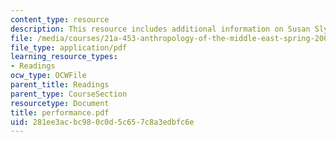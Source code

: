 ```yaml
---
content_type: resource
description: This resource includes additional information on Susan Slyomovics's book.
file: /media/courses/21a-453-anthropology-of-the-middle-east-spring-2004/281ee3acbc980c0d5c657c8a3edbfc6e_performance.pdf
file_type: application/pdf
learning_resource_types:
- Readings
ocw_type: OCWFile
parent_title: Readings
parent_type: CourseSection
resourcetype: Document
title: performance.pdf
uid: 281ee3ac-bc98-0c0d-5c65-7c8a3edbfc6e
---
```


